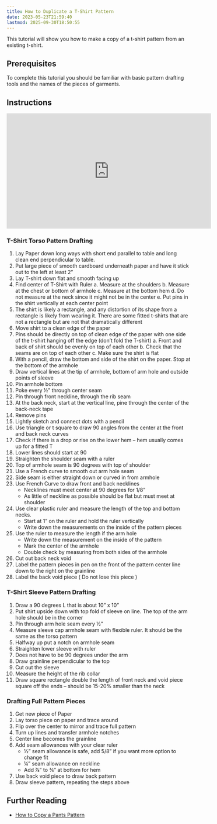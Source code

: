 ```yaml
---
title: How to Duplicate a T-Shirt Pattern
date: 2023-05-23T21:59:40
lastmod: 2025-09-30T18:50:55
---
```


This tutorial will show you how to make a copy of a t-shirt pattern from an existing t-shirt.

## Prerequisites

To complete this tutorial you should be familiar with basic pattern drafting tools and the names of the pieces of garments.

## Instructions

<div class="iframe-16-9-container"><iframe class="youTubeIframe" width="560" height="315" src="https://www.youtube.com/embed/quZHvzsZHwc" title="YouTube video player" frameborder="0" allow="accelerometer; autoplay; clipboard-write; encrypted-media; gyroscope; picture-in-picture; web-share" referrerpolicy="strict-origin-when-cross-origin" allowfullscreen></iframe></div>

### T-Shirt Torso Pattern Drafting

1. Lay Paper down long ways with short end parallel to table and long clean end perpendicular to table.
2. Put large piece of smooth cardboard underneath paper and have it stick out to the left at least 2”
3. Lay T-shirt down flat and smooth facing up
4. Find center of T-Shirt with Ruler a. Measure at the shoulders b. Measure at the chest or bottom of armhole c. Measure at the bottom hem d. Do not measure at the neck since it might not be in the center e. Put pins in the shirt vertically at each center point
5. The shirt is likely a rectangle, and any distortion of its shape from a rectangle is likely from wearing it. There are some fitted t-shirts that are not a rectangle but are not that dramatically different
6. Move shirt to a clean edge of the paper
7. Pins should be directly on top of clean edge of the paper with one side of the t-shirt hanging off the edge (don’t fold the T-shirt) a. Front and back of shirt should be evenly on top of each other b. Check that the seams are on top of each other c. Make sure the shirt is flat
8. With a pencil, draw the bottom and side of the shirt on the paper. Stop at the bottom of the armhole
9. Draw vertical lines at the tip of armhole, bottom of arm hole and outside points of sleeve
10. Pin armhole bottom
11. Poke every ½” through center seam
12. Pin through front neckline, through the rib seam
13. At the back neck, start at the vertical line, pine through the center of the back-neck tape
14. Remove pins
15. Lightly sketch and connect dots with a pencil
16. Use triangle or t square to draw 90 angles from the center at the front and back neck curves
17. Check if there is a drop or rise on the lower hem – hem usually comes up for a fitted T
18. Lower lines should start at 90
19. Straighten the shoulder seam with a ruler
20. Top of armhole seam is 90 degrees with top of shoulder
21. Use a French curve to smooth out arm hole seam
22. Side seam is either straight down or curved in from armhole
23. Use French Curve to draw front and back necklines
    - Necklines must meet center at 90 degrees for 1/8”
    - As little of neckline as possible should be flat but must meet at shoulder
24. Use clear plastic ruler and measure the length of the top and bottom necks.
    - Start at 1” on the ruler and hold the ruler vertically
    - Write down the measurements on the inside of the pattern pieces
25. Use the ruler to measure the length if the arm hole
    - Write down the measurement on the inside of the pattern
    - Mark the center of the armhole
    - Double check by measuring from both sides of the armhole
26. Cut out back neck void
27. Label the pattern pieces in pen on the front of the pattern center line down to the right on the grainline
28. Label the back void piece ( Do not lose this piece )

### T-Shirt Sleeve Pattern Drafting

1. Draw a 90 degrees L that is about 10” x 10”
2. Put shirt upside down with top fold of sleeve on line. The top of the arm hole should be in the corner
3. Pin through arm hole seam every ½”
4. Measure sleeve cap armhole seam with flexible ruler. It should be the same as the torso pattern
5. Halfway up put a notch on armhole seam
6. Straighten lower sleeve with ruler
7. Does not have to be 90 degrees under the arm
8. Draw grainline perpendicular to the top
9. Cut out the sleeve
10. Measure the height of the rib collar
11. Draw square rectangle double the length of front neck and void piece square off the ends – should be 15-20% smaller than the neck

### Drafting Full Pattern Pieces

1. Get new piece of Paper
2. Lay torso piece on paper and trace around
3. Flip over the center to mirror and trace full pattern
4. Turn up lines and transfer armhole notches
5. Center line becomes the grainline
6. Add seam allowances with your clear ruler
   - ½” seam allowance is safe, add 5/8” if you want more option to change fit
   - ¼” seam allowance on neckline
   - Add ⅞” to ¾” at bottom for hem
7. Use back void piece to draw back pattern
8. Draw sleeve pattern, repeating the steps above

## Further Reading

- [How to Copy a Pants Pattern](./how-to-duplicate-a-pants-pattern.md)
